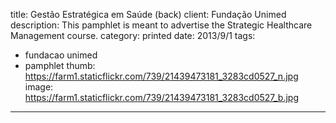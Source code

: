 title: Gestão Estratégica em Saúde (back)
client: Fundação Unimed
description: This pamphlet is meant to advertise the Strategic Healthcare Management course.
category: printed
date: 2013/9/1
tags: 
- fundacao unimed
- pamphlet
thumb: https://farm1.staticflickr.com/739/21439473181_3283cd0527_n.jpg
image: https://farm1.staticflickr.com/739/21439473181_3283cd0527_b.jpg
---
